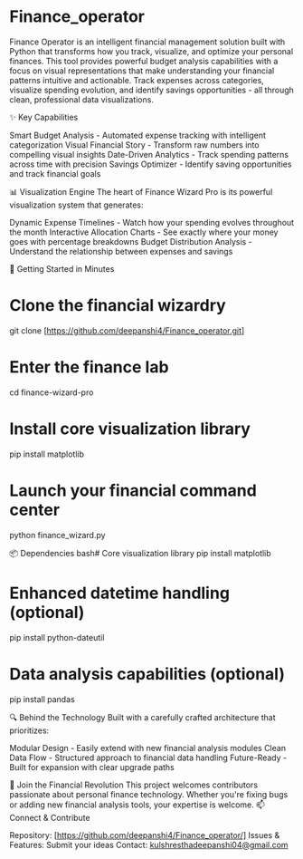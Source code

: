 # Finance_operator
Finance Operator is an intelligent financial management solution built with Python that transforms how you track, visualize, and optimize your personal finances. This tool provides powerful budget analysis capabilities with a focus on visual representations that make understanding your financial patterns intuitive and actionable. Track expenses across categories, visualize spending evolution, and identify savings opportunities - all through clean, professional data visualizations.

✨ Key Capabilities

Smart Budget Analysis - Automated expense tracking with intelligent categorization
Visual Financial Story - Transform raw numbers into compelling visual insights
Date-Driven Analytics - Track spending patterns across time with precision
Savings Optimizer - Identify saving opportunities and track financial goals

📊 Visualization Engine
The heart of Finance Wizard Pro is its powerful visualization system that generates:

Dynamic Expense Timelines - Watch how your spending evolves throughout the month
Interactive Allocation Charts - See exactly where your money goes with percentage breakdowns
Budget Distribution Analysis - Understand the relationship between expenses and savings

🚀 Getting Started in Minutes
# Clone the financial wizardry
git clone [https://github.com/deepanshi4/Finance_operator.git]

# Enter the finance lab
cd finance-wizard-pro

# Install core visualization library
pip install matplotlib

# Launch your financial command center
python finance_wizard.py

📦 Dependencies
bash# Core visualization library
pip install matplotlib

# Enhanced datetime handling (optional)
pip install python-dateutil

# Data analysis capabilities (optional)
pip install pandas

🔍 Behind the Technology
Built with a carefully crafted architecture that prioritizes:

Modular Design - Easily extend with new financial analysis modules
Clean Data Flow - Structured approach to financial data handling
Future-Ready - Built for expansion with clear upgrade paths

👥 Join the Financial Revolution
This project welcomes contributors passionate about personal finance technology. Whether you're fixing bugs or adding new financial analysis tools, your expertise is welcome.
📫 Connect & Contribute

Repository: [https://github.com/deepanshi4/Finance_operator/]
Issues & Features: Submit your ideas
Contact: kulshresthadeepanshi04@gmail.com

